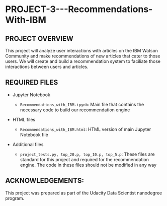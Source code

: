 # PROJECT-3---Recommendations-With-IBM

## PROJECT OVERVIEW

This project will analyze user interactions with articles on the IBM Watson Community and make recommendations of new articles that cater to those users.  We will create and build a recommendation system to faciliate those interactions between users and articles.

## REQUIRED FILES

- Jupyter Notebook
  - `Recommendations_with_IBM.ipynb`:  Main file that contains the necessary code to build our recommendation engine 

- HTML files
  - `Recommendations_with_IBM.html`:  HTML version of main Jupyter Notebook file

- Additional files
  - `project_tests.py, top_20.p, top_10.p, top_5.p`:  These files are standard for this project and required for the recommendation engine.  The code in these files should not be modified in any way

## ACKNOWLEDGEMENTS:

This project was prepared as part of the Udacity Data Scientist nanodegree program.
